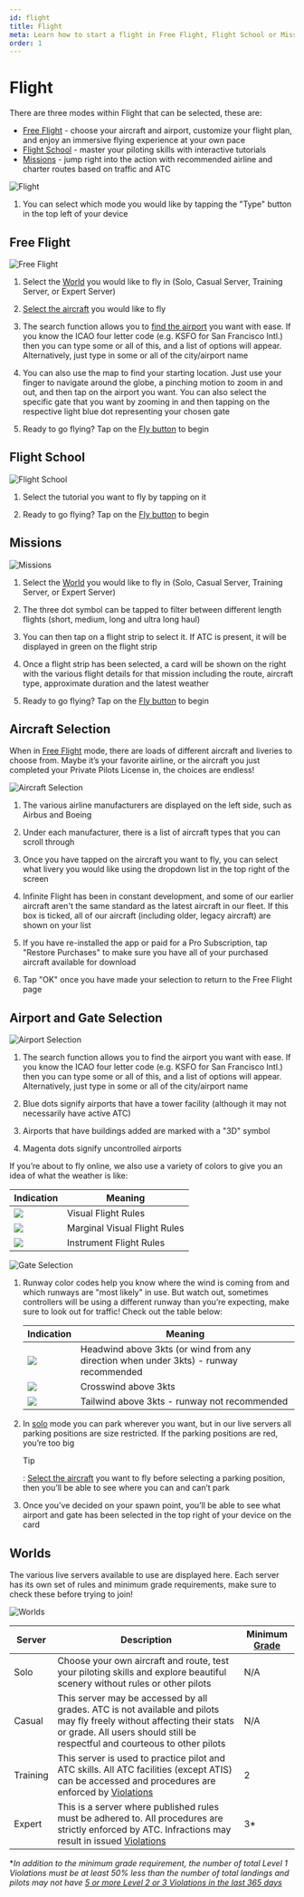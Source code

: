 ```yaml
---
id: flight
title: Flight
meta: Learn how to start a flight in Free Flight, Flight School or Missions mode within Infinite Flight.
order: 1
---
```


# Flight

There are three modes within Flight that can be selected, these are:

- [Free Flight](/guide/getting-started-guide/home-user-interface/flight#free-flight) - choose your aircraft and airport, customize your flight plan, and enjoy an immersive flying experience at your own pace
- [Flight School](/guide/getting-started-guide/home-user-interface/flight#free-school) - master your piloting skills with interactive tutorials
- [Missions](/guide/getting-started-guide/home-user-interface/flight#missions) - jump right into the action with recommended airline and charter routes based on traffic and ATC



![Flight](_images/manual/frames/flight-232.png)



1. You can select which mode you would like by tapping the "Type" button in the top left of your device



## Free Flight



![Free Flight](_images/manual/frames/free-flight-232.png)



1. Select the [World](/guide/getting-started-guide/home-user-interface/flight#worlds) you would like to fly in (Solo, Casual Server, Training Server, or Expert Server)

   

2. [Select the aircraft](/guide/getting-started-guide/home-user-interface/flight#aircraft-selection) you would like to fly

   

3. The search function allows you to [find the airport](/guide/getting-started-guide/home-user-interface/flight#airport-and-gate-selection) you want with ease. If you know the ICAO four letter code (e.g. KSFO for San Francisco Intl.) then you can type some or all of this, and a list of options will appear. Alternatively, just type in some or all of the city/airport name

    

4. You can also use the map to find your starting location. Just use your finger to navigate around the globe, a pinching motion to zoom in and out, and then tap on the airport you want. You can also select the specific gate that you want by zooming in and then tapping on the respective light blue dot representing your chosen gate

    

5. Ready to go flying? Tap on the [Fly button](/guide/getting-started-guide/pilot-user-interface/fly-screen) to begin



## Flight School



![Flight School](_images/manual/frames/flight-school-232.png)



1. Select the tutorial you want to fly by tapping on it

   

2. Ready to go flying? Tap on the [Fly button](/guide/getting-started-guide/pilot-user-interface/fly-screen) to begin

   

## Missions



![Missions](_images/manual/frames/missions-232.png)



1. Select the [World](/guide/getting-started-guide/home-user-interface/flight#worlds) you would like to fly in (Solo, Casual Server, Training Server, or Expert Server)

   

2. The three dot symbol can be tapped to filter between different length flights (short, medium, long and ultra long haul)

   

3. You can then tap on a flight strip to select it. If ATC is present, it will be displayed in green on the flight strip

   

4. Once a flight strip has been selected, a card will be shown on the right with the various flight details for that mission including the route, aircraft type, approximate duration and the latest weather

    

5. Ready to go flying? Tap on the [Fly button](/guide/getting-started-guide/pilot-user-interface/fly-screen) to begin




## Aircraft Selection

When in [Free Flight](/guide/getting-started-guide/home-user-interface/flight#free-flight) mode, there are loads of different aircraft and liveries to choose from. Maybe it’s your favorite airline, or the aircraft you just completed your Private Pilots License in, the choices are endless!



![Aircraft Selection](_images/manual/frames/aircraft-selection-232.png)



1. The various airline manufacturers are displayed on the left side, such as Airbus and Boeing

    

2. Under each manufacturer, there is a list of aircraft types that you can scroll through

    

3. Once you have tapped on the aircraft you want to fly, you can select what livery you would like using the dropdown list in the top right of the screen

    

4. Infinite Flight has been in constant development, and some of our earlier aircraft aren't the same standard as the latest aircraft in our fleet. If this box is ticked, all of our aircraft (including older, legacy aircraft) are shown on your list

    

5. If you have re-installed the app or paid for a Pro Subscription, tap "Restore Purchases" to make sure you have all of your purchased aircraft available for download

   

6. Tap "OK" once you have made your selection to return to the Free Flight page

 

## Airport and Gate Selection



![Airport Selection](_images/manual/frames/airport-selection-232.png)

 

1. The search function allows you to find the airport you want with ease. If you know the ICAO four letter code (e.g. KSFO for San Francisco Intl.) then you can type some or all of this, and a list of options will appear. Alternatively, just type in some or all of the city/airport name

    

2. Blue dots signify airports that have a tower facility (although it may not necessarily have active ATC)

   

3. Airports that have buildings added are marked with a "3D" symbol

   

4. Magenta dots signify uncontrolled airports

   

If you’re about to fly online, we also use a variety of colors to give you an idea of what the weather is like:

| Indication                                  | Meaning                      |
| ------------------------------------------- | ---------------------------- |
| ![](_images/manual/tables/weather-vfr.png)  | Visual Flight Rules          |
| ![](_images/manual/tables/weather-mvfr.png) | Marginal Visual Flight Rules |
| ![](_images/manual/tables/weather-ifr.png)  | Instrument Flight Rules      |



![Gate Selection](_images/manual/frames/gate-selection-232.png)



1. Runway color codes help you know where the wind is coming from and which runways are "most likely" in use. But watch out, sometimes controllers will be using a different runway than you’re expecting, make sure to look out for traffic! Check out the table below:

   | Indication                                    | Meaning                                                      |
   | --------------------------------------------- | ------------------------------------------------------------ |
   | ![](_images/manual/tables/weather-green.png)  | Headwind above 3kts (or wind from any direction when under 3kts) - runway recommended |
   | ![](_images/manual/tables/weather-orange.png) | Crosswind above 3kts                                         |
   | ![](_images/manual/tables/weather-red.png)    | Tailwind above 3kts - runway not recommended                 |

   

2. In [solo](/guide/getting-started-guide/home-user-interface/flight#world) mode you can park wherever you want, but in our live servers all parking positions are size restricted. If the parking positions are red, you’re too big

   

   Tip

   : [Select the aircraft](/guide/getting-started-guide/home-user-interface/flight#aircraft-selection) you want to fly before selecting a parking position, then you’ll be able to see where you can and can’t park

   

3. Once you’ve decided on your spawn point, you’ll be able to see what airport and gate has been selected in the top right of your device on the card

     


## Worlds

The various live servers available to use are displayed here. Each server has its own set of rules and minimum grade requirements, make sure to check these before trying to join!



![Worlds](_images/manual/frames/worlds-232.png)



| Server   | Description                                                  | Minimum [Grade](/guide/getting-started-guide/home-user-interface/user-profile#the-grade-table) |
| -------- | ------------------------------------------------------------ | ------------------------------------------------------------ |
| Solo     | Choose your own aircraft and route, test your piloting skills and explore beautiful scenery without rules or other pilots | N/A                                                          |
| Casual   | This server may be accessed by all grades. ATC is not available and pilots may fly freely without affecting their stats or grade. All users should still be respectful and courteous to other pilots | N/A                                                          |
| Training | This server is used to practice pilot and ATC skills. All ATC facilities (except ATIS) can be accessed and procedures are enforced by [Violations](/guide/getting-started-guide/pilot-user-interface/violations#violations) | 2                                                            |
| Expert   | This is a server where published rules must be adhered to. All procedures are strictly enforced by ATC. Infractions may result in issued [Violations](/guide/getting-started-guide/pilot-user-interface/violations#violations) | 3*                                                           |

**In addition to the minimum grade requirement, the number of total Level 1 Violations must be at least 50% less than the number of total landings and pilots may not have [5 or more Level 2 or 3 Violations in the last 365 days](/guide/getting-started-guide/pilot-user-interface/violations#what-happens-if-i-get-a-violation%3F)*


